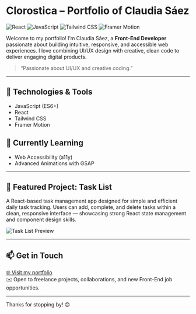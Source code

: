 # Clorostica – Portfolio of Claudia Sáez

![React](https://img.shields.io/badge/React-61DAFB?logo=react&logoColor=black&style=flat-square) ![JavaScript](https://img.shields.io/badge/JavaScript-F7DF1E?logo=javascript&logoColor=black&style=flat-square) ![Tailwind CSS](https://img.shields.io/badge/Tailwind_CSS-38B2AC?logo=tailwind-css&logoColor=white&style=flat-square) ![Framer Motion](https://img.shields.io/badge/Framer_Motion-0055FF?style=flat-square&logo=framer) 

Welcome to my portfolio! I’m Claudia Sáez, a **Front-End Developer** passionate about building intuitive, responsive, and accessible web experiences. I love combining UI/UX design with creative, clean code to deliver engaging digital products.

> “Passionate about UI/UX and creative coding.”

---

## 🚀 Technologies & Tools  
- JavaScript (ES6+)  
- React  
- Tailwind CSS  
- Framer Motion  

## 🧠 Currently Learning  
- Web Accessibility (a11y)  
- Advanced Animations with GSAP

---

## 📂 Featured Project: Task List  

A React-based task management app designed for simple and efficient daily task tracking. Users can add, complete, and delete tasks within a clean, responsive interface — showcasing strong React state management and component design skills.

![Task List Preview](https://clorostica.github.io/Task-List/static/media/screenshot.9ec68e8b.png)

---

## 📫 Get in Touch  
[🌐 Visit my portfolio](https://clorostica.github.io/)  
✉️ Open to freelance projects, collaborations, and new Front-End job opportunities.

---

Thanks for stopping by! 😊

